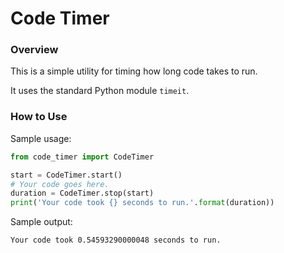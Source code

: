 # Code Timer

### Overview

This is a simple utility for timing how long code takes to run.

It uses the standard Python module `timeit`.

### How to Use

Sample usage:

```python
from code_timer import CodeTimer

start = CodeTimer.start()
# Your code goes here.
duration = CodeTimer.stop(start)
print('Your code took {} seconds to run.'.format(duration))
```

Sample output:

```text
Your code took 0.54593290000048 seconds to run.
```


